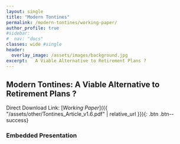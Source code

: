 ```yaml
---
layout: single
title: "Modern Tontines"
permalink: /modern-tontines/working-paper/
author_profile: true
#sidebar:
#  nav: "docs"
classes: wide #single
header:
  overlay_image: /assets/images/background.jpg
excerpt:   A Viable Alternative to Retirement Plans ?
---
```


## Modern Tontines: A Viable Alternative to Retirement Plans ?

Direct Download Link: [*Working Paper*]({{ "/assets/other/Tontines_Article_v1.6.pdf" | relative_url }}){: .btn .btn--success}

### Embedded Presentation

<object data="/assets/other/Tontines_Article_v1.6.pdf" width="1000" height="1000" type='application/pdf'/></object>
